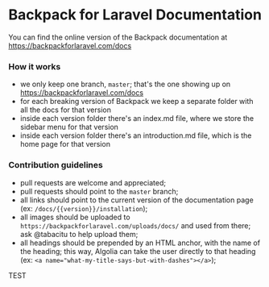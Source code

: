 # Backpack for Laravel Documentation

You can find the online version of the Backpack documentation at https://backpackforlaravel.com/docs

### How it works
- we only keep one branch, ```master```; that's the one showing up on https://backpackforlaravel.com/docs
- for each breaking version of Backpack we keep a separate folder with all the docs for that version
- inside each version folder there's an index.md file, where we store the sidebar menu for that version
- inside each version folder there's an introduction.md file, which is the home page for that version

### Contribution guidelines
- pull requests are welcome and appreciated;
- pull requests should point to the ```master``` branch;
- all links should point to the current version of the documentation page (ex: ```/docs/{{version}}/installation```);
- all images should be uploaded to ```https://backpackforlaravel.com/uploads/docs/``` and used from there; ask @tabacitu to help upload them;
- all headings should be prepended by an HTML anchor, with the name of the heading; this way, Algolia can take the user directly to that heading (ex: ```<a name="what-my-title-says-but-with-dashes"></a>```);


TEST
